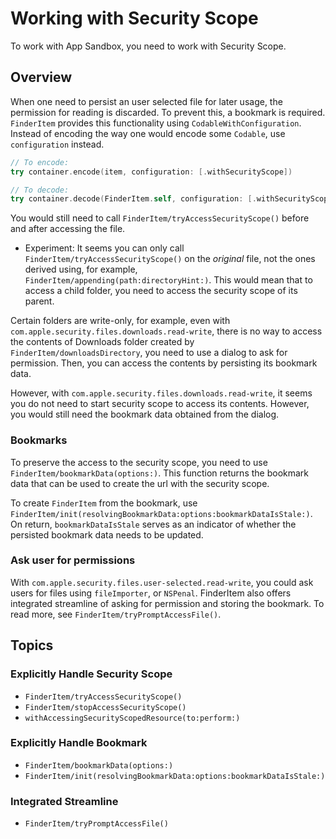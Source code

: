 # Working with Security Scope

To work with App Sandbox, you need to work with Security Scope.

## Overview

When one need to persist an user selected file for later usage, the permission for reading is discarded. To prevent this, a bookmark is required. ``FinderItem`` provides this functionality using `CodableWithConfiguration`. Instead of encoding the way one would encode some `Codable`, use `configuration` instead.

```swift
// To encode:
try container.encode(item, configuration: [.withSecurityScope])

// To decode:
try container.decode(FinderItem.self, configuration: [.withSecurityScope])
```

You would still need to call ``FinderItem/tryAccessSecurityScope()`` before and after accessing the file.

- Experiment: It seems you can only call ``FinderItem/tryAccessSecurityScope()`` on the *original* file, not the ones derived using, for example, ``FinderItem/appending(path:directoryHint:)``. This would mean that to access a child folder, you need to access the security scope of its parent.

Certain folders are write-only, for example, even with `com.apple.security.files.downloads.read-write`, there is no way to access the contents of Downloads folder created by ``FinderItem/downloadsDirectory``, you need to use a dialog to ask for permission. Then, you can access the contents by persisting its bookmark data.

However, with `com.apple.security.files.downloads.read-write`, it seems you do not need to start security scope to access its contents. However, you would still need the bookmark data obtained from the dialog.


### Bookmarks

To preserve the access to the security scope, you need to use ``FinderItem/bookmarkData(options:)``. This function returns the bookmark data that can be used to create the url with the security scope.

To create `FinderItem` from the bookmark, use ``FinderItem/init(resolvingBookmarkData:options:bookmarkDataIsStale:)``. On return, `bookmarkDataIsStale` serves as an indicator of whether the persisted bookmark data needs to be updated.


### Ask user for permissions

With `com.apple.security.files.user-selected.read-write`, you could ask users for files using `fileImporter`, or `NSPenal`. FinderItem also offers integrated streamline of asking for permission and storing the bookmark. To read more, see ``FinderItem/tryPromptAccessFile()``. 


## Topics

### Explicitly Handle Security Scope

- ``FinderItem/tryAccessSecurityScope()``
- ``FinderItem/stopAccessSecurityScope()``
- ``withAccessingSecurityScopedResource(to:perform:)``


### Explicitly Handle Bookmark

- ``FinderItem/bookmarkData(options:)``
- ``FinderItem/init(resolvingBookmarkData:options:bookmarkDataIsStale:)``


### Integrated Streamline
- ``FinderItem/tryPromptAccessFile()``
